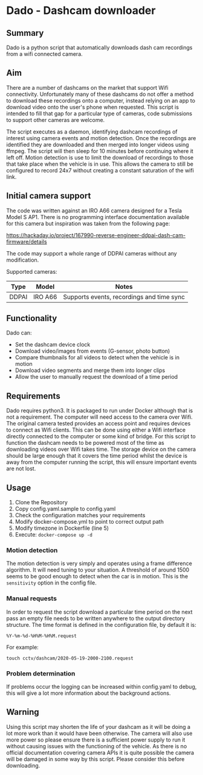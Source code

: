 
# Dado - Dashcam downloader

## Summary

Dado is a python script that automatically downloads dash cam recordings from a wifi connected camera.

## Aim

There are a number of dashcams on the market that support Wifi connectivity. Unfortunately many of these dashcams do not offer a method to download these recordings onto a computer, instead relying on an app to download video onto the user's phone when requested. This script is intended to fill that gap for a particular type of cameras, code submissions to support other cameras are welcome.

The script executes as a daemon, identifying dashcam recordings of interest using camera events and motion detection. Once the recordings are identified they are downloaded and then merged into longer videos using ffmpeg. The script will then sleep for 10 minutes before continuing where it left off. Motion detection is use to limit the download of recordings to those that take place when the vehicle is in use. This allows the camera to still be configured to record 24x7 without creating a constant saturation of the wifi link.

## Initial camera support

The code was written against an IRO A66 camera designed for a Tesla Model S AP1. There is no programming interface documentation available for this camera but inspiration was taken from the following page:

https://hackaday.io/project/167990-reverse-engineer-ddpai-dash-cam-firmware/details

The code may support a whole range of DDPAI cameras without any modification.

Supported cameras:

| Type  | Model  | Notes |
|---|---|---|
| DDPAI  | IRO A66  | Supports events, recordings and time sync |

## Functionality

Dado can:
- Set the dashcam device clock
- Download video/images from events (G-sensor, photo button)
- Compare thumbnails for all videos to detect when the vehicle is in motion
- Download video segments and merge them into longer clips
- Allow the user to manually request the download of a time period

## Requirements

Dado requires python3. It is packaged to run under Docker although that is not a requirement.
The computer will need access to the camera over Wifi. The original camera tested provides an access point and requires devices to connect as Wifi clients. This can be done using either a Wifi interface directly connected to the computer or some kind of bridge.
For this script to function the dashcam needs to be powered most of the time as downloading videos over Wifi takes time. The storage device on the camera should be large enough that it covers the time period whilst the device is away from the computer running the script, this will ensure important events are not lost.

## Usage

1. Clone the Repository
2. Copy config.yaml.sample to config.yaml
3. Check the configuration matches your requirements
4. Modify docker-compose.yml to point to correct output path
5. Modify timezone in Dockerfile (line 5)
6. Execute: `docker-compose up -d`

### Motion detection

The motion detection is very simply and operates using a frame difference algorithm. It will need tuning to your situation. A threshold of around 1500 seems to be good enough to detect when the car is in motion. This is the `sensitivity` option in the config file.

### Manual requests

In order to request the script download a particular time period on the next pass an empty file needs to be written anywhere to the output directory structure. The time format is defined in the configuration file, by default it is:

`%Y-%m-%d-%H%M-%H%M.request`

For example:

`touch cctv/dashcam/2020-05-19-2000-2100.request`

### Problem determination

 If problems occur the logging can be increased within config.yaml to debug, this will give a lot more information about the background actions.

## Warning

Using this script may shorten the life of your dashcam as it will be doing a lot more work than it would have been otherwise. The camera will also use more power so please ensure there is a sufficient power supply to run it without causing issues with the functioning of the vehicle. As there is no official documentation covering camera APIs it is quite possible the camera will be damaged in some way by this script. Please consider this before downloading.
